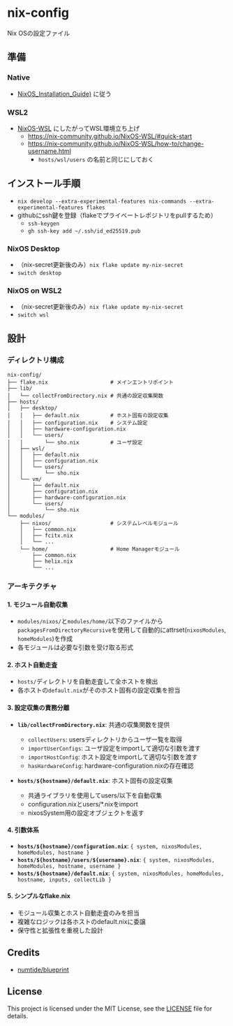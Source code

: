 # nix-config

Nix OSの設定ファイル

## 準備

### Native

- [NixOS_Installation_Guide)](https://nixos.wiki/wiki/NixOS_Installation_Guide) に従う

### WSL2

- [NixOS-WSL](https://github.com/nix-community/NixOS-WSL) にしたがってWSL環境立ち上げ
    - https://nix-community.github.io/NixOS-WSL/#quick-start
    - https://nix-community.github.io/NixOS-WSL/how-to/change-username.html
        - `hosts/wsl/users` の名前と同じにしておく

## インストール手順

- `nix develop --extra-experimental-features nix-commands --extra-experimental-features flakes`
- githubにssh鍵を登録（flakeでプライベートレポジトリをpullするため）
    - `ssh-keygen`
    - `gh ssh-key add ~/.ssh/id_ed25519.pub`

### NixOS Desktop

- （nix-secret更新後のみ）`nix flake update my-nix-secret`
- `switch desktop`

### NixOS on WSL2

- （nix-secret更新後のみ）`nix flake update my-nix-secret`
- `switch wsl`

## 設計

### ディレクトリ構成

```
nix-config/
├── flake.nix                    # メインエントリポイント
├── lib/
│   └── collectFromDirectory.nix # 共通の設定収集関数
├── hosts/
│   ├── desktop/
│   │   ├── default.nix          # ホスト固有の設定収集
│   │   ├── configuration.nix    # システム設定
│   │   ├── hardware-configuration.nix
│   │   └── users/
│   │       └── sho.nix          # ユーザ設定
│   ├── wsl/
│   │   ├── default.nix
│   │   ├── configuration.nix
│   │   └── users/
│   │       └── sho.nix
│   └── vm/
│       ├── default.nix
│       ├── configuration.nix
│       ├── hardware-configuration.nix
│       └── users/
│           └── sho.nix
└── modules/
    ├── nixos/                   # システムレベルモジュール
    │   ├── common.nix
    │   ├── fcitx.nix
    │   └── ...
    └── home/                    # Home Managerモジュール
        ├── common.nix
        ├── helix.nix
        └── ...
```

### アーキテクチャ

#### 1. モジュール自動収集
- `modules/nixos/`と`modules/home/`以下のファイルから`packagesFromDirectoryRecursive`を使用して自動的にattrset(`nixosModules`, `homeModules`)を作成
- 各モジュールは必要な引数を受け取る形式

#### 2. ホスト自動走査
- `hosts/`ディレクトリを自動走査して全ホストを検出
- 各ホストの`default.nix`がそのホスト固有の設定収集を担当

#### 3. 設定収集の責務分離
- **`lib/collectFromDirectory.nix`**: 共通の収集関数を提供
  - `collectUsers`: usersディレクトリからユーザ一覧を取得
  - `importUserConfigs`: ユーザ設定をimportして適切な引数を渡す
  - `importHostConfig`: ホスト設定をimportして適切な引数を渡す
  - `hasHardwareConfig`: hardware-configuration.nixの存在確認

- **`hosts/${hostname}/default.nix`**: ホスト固有の設定収集
  - 共通ライブラリを使用してusers/以下を自動収集
  - configuration.nixとusers/*.nixをimport
  - nixosSystem用の設定オブジェクトを返す

#### 4. 引数体系
- **`hosts/${hostname}/configuration.nix`**: `{ system, nixosModules, homeModules, hostname }`
- **`hosts/${hostname}/users/${username}.nix`**: `{ system, nixosModules, homeModules, hostname, username }`
- **`hosts/${hostname}/default.nix`**: `{ system, nixosModules, homeModules, hostname, inputs, collectLib }`

#### 5. シンプルなflake.nix
- モジュール収集とホスト自動走査のみを担当
- 複雑なロジックは各ホストのdefault.nixに委譲
- 保守性と拡張性を重視した設計

## Credits

- [numtide/blueprint](https://github.com/numtide/blueprint)

## License

This project is licensed under the MIT License, see the [LICENSE](LICENSE) file for details.

